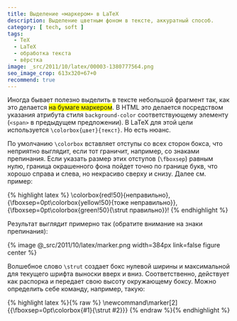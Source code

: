 ```yaml
---
title: Выделение «маркером» в LaTeX
description: Выделение цветным фоном в тексте, аккуратный способ.
category: [ tech, soft ]
tags:
  - TeX
  - LaTeX
  - обработка текста
  - вёрстка
image: _src/2011/10/latex/00003-1380777564.png
seo_image_crop: 613x320+67+0
recommend: true
---
```

Иногда бывает полезно выделить в тексте небольшой фрагмент так, как это делается
<span style="background-color: yellow;">на бумаге маркером</span>. В HTML это делается посредством указания атрибута стиля
`background-color` соответствующему элементу (`<span>` в предыдущем предложении). В LaTeX для этой цели используется
`\colorbox{цвет}{текст}`. Но есть нюанс.

<!--more-->

По умолчанию `\colorbox` вставляет отступы со всех сторон бокса, что неприятно выглядит, если тот граничит, например,
со знаками препинания. Если указать размер этих отступов (`\fboxsep`) равным нулю, граница окрашенного фона пойдет точно
по границе букв, что хорошо справа и слева, но некрасиво сверху и снизу. Далее см. пример:

{% highlight latex %}
\colorbox{red!50}{неправильно}, {\fboxsep=0pt\colorbox{yellow!50}{тоже
неправильно}}, {\fboxsep=0pt\colorbox{green!50}{\strut правильно}}!
{% endhighlight %}

Результат выглядит примерно так (обратите внимание на знаки препинания):

{% image @_src/2011/10/latex/marker.png width=384px link=false figure center %}

Волшебное слово `\strut` создает бокс нулевой ширины и максимальной для текущего шрифта выноски вверх и вниз. Соответственно,
действует как распорка и передает свою высоту окружающему боксу. Можно определить себе команду, например, такую:

{% highlight latex %}{% raw %}
\newcommand\marker[2]{{\fboxsep=0pt\colorbox{#1}{\strut #2}}}
{% endraw %}{% endhighlight %}
